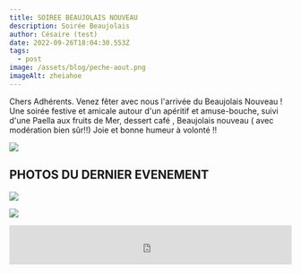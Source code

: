 ```yaml
---
title: SOIREE BEAUJOLAIS NOUVEAU
description: Soirée Beaujolais
author: Césaire (test)
date: 2022-09-26T18:04:30.553Z
tags:
  - post
image: /assets/blog/peche-aout.png
imageAlt: zheiahoe
---
```

Chers Adhérents. Venez fêter avec nous l'arrivée du Beaujolais Nouveau ! Une soirée festive et amicale autour d'un apéritif et amuse-bouche, suivi d'une Paella aux fruits de Mer, dessert café , Beaujolais nouveau ( avec modération bien sûr!!) Joie et bonne humeur à volonté !!

![](/assets/blog/859d408e-52cc-44c1-9395-54c2aa2e3fc2.jpeg)

## PHOTOS DU DERNIER EVENEMENT

![](/assets/blog/COTIER.png)

![](/assets/blog/ab6aed69-96d6-4c7f-90d7-f90d2d4436cc.jpeg)

<iframe id="haWidget" allowtransparency="true" src="https://www.helloasso.com/associations/societe-nautique-carry/evenements/soiree-beaujolais-nouveau/widget-bouton" style="width: 100%; height: 70px; border: none;"></iframe>